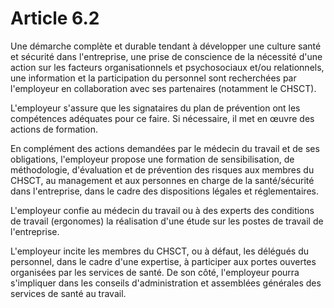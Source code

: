 # Article 6.2

Une démarche complète et durable tendant à développer une culture santé et sécurité dans l'entreprise, une prise de conscience de la nécessité d'une action sur les facteurs organisationnels et psychosociaux et/ou relationnels, une information et la participation du personnel sont recherchées par l'employeur en collaboration avec ses partenaires (notamment le CHSCT).

L'employeur s'assure que les signataires du plan de prévention ont les compétences adéquates pour ce faire. Si nécessaire, il met en œuvre des actions de formation.

En complément des actions demandées par le médecin du travail et de ses obligations, l'employeur propose une formation de sensibilisation, de méthodologie, d'évaluation et de prévention des risques aux membres du CHSCT, au management et aux personnes en charge de la santé/sécurité dans l'entreprise, dans le cadre des dispositions légales et réglementaires.

L'employeur confie au médecin du travail ou à des experts des conditions de travail (ergonomes) la réalisation d'une étude sur les postes de travail de l'entreprise.

L'employeur incite les membres du CHSCT, ou à défaut, les délégués du personnel, dans le cadre d'une expertise, à participer aux portes ouvertes organisées par les services de santé. De son côté, l'employeur pourra s'impliquer dans les conseils d'administration et assemblées générales des services de santé au travail.

